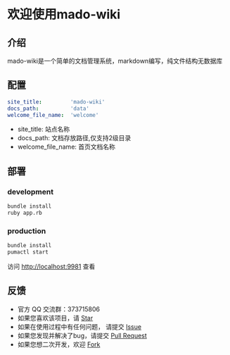 # 欢迎使用mado-wiki

## 介绍
mado-wiki是一个简单的文档管理系统，markdown编写，纯文件结构无数据库

##  配置
```yaml
site_title:         'mado-wiki'
docs_path:          'data'
welcome_file_name:  'welcome'
```
- site_title: 站点名称
- docs_path: 文档存放路径,仅支持2级目录
- welcome_file_name: 首页文档名称

## 部署

### development
```bash
bundle install
ruby app.rb
```

### production
```bash
bundle install
pumactl start
```
访问 [http://localhost:9981](http://localhost:9981) 查看

## 反馈
- 官方 QQ 交流群：373715806
- 如果您喜欢该项目，请 [Star](https://github.com/liubaicai/mado-wiki/stargazers)
- 如果在使用过程中有任何问题， 请提交 [Issue](https://github.com/liubaicai/mado-wiki/issues)
- 如果您发现并解决了bug，请提交 [Pull Request](https://github.com/liubaicai/mado-wiki/pulls)
- 如果您想二次开发，欢迎 [Fork](https://github.com/liubaicai/mado-wiki/network/members)
